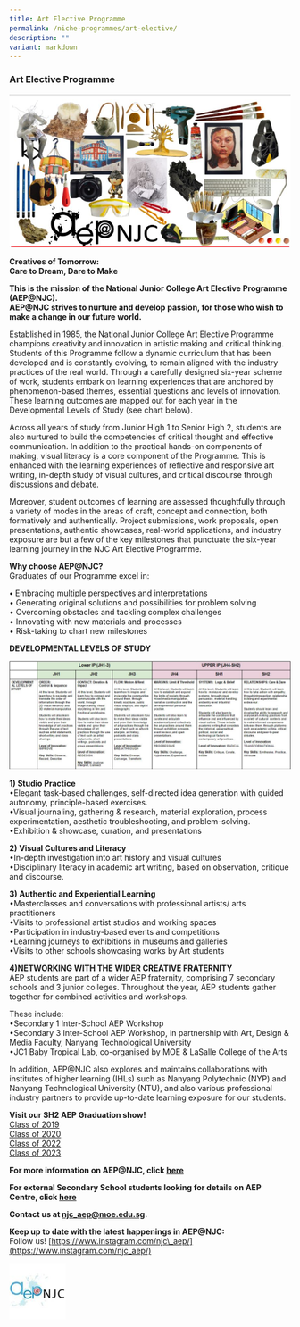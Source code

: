 ```yaml
---
title: Art Elective Programme
permalink: /niche-programmes/art-elective/
description: ""
variant: markdown
---
```

### Art Elective Programme

![](/images/niche1.png)

**Creatives of Tomorrow:  
Care to Dream, Dare to Make**

**This is the mission of the National Junior College Art Elective Programme (AEP@NJC).**  
**AEP@NJC strives to nurture and develop passion, for those who wish to make a change in our future world.**

Established in 1985, the National Junior College Art Elective Programme champions creativity and innovation in artistic making and critical thinking. Students of this Programme follow a dynamic curriculum that has been developed and is constantly evolving, to remain aligned with the industry practices of the real world. Through a carefully designed six-year scheme of work, students embark on learning experiences that are anchored by phenomenon-based themes, essential questions and levels of innovation. These learning outcomes are mapped out for each year in the Developmental Levels of Study (see chart below).

Across all years of study from Junior High 1 to Senior High 2, students are also nurtured to build the competencies of critical thought and effective communication. In addition to the practical hands-on components of making, visual literacy is a core component of the Programme. This is enhanced with the learning experiences of reflective and responsive art writing, in-depth study of visual cultures, and critical discourse through discussions and debate.

Moreover, student outcomes of learning are assessed thoughtfully through a variety of modes in the areas of craft, concept and connection, both formatively and authentically. Project submissions, work proposals, open presentations, authentic showcases, real-world applications, and industry exposure are but a few of the key milestones that punctuate the six-year learning journey in the NJC Art Elective Programme.

**Why choose AEP@NJC?**  
Graduates of our Programme excel in:

**•**&nbsp;Embracing multiple perspectives and interpretations  
• Generating original solutions and possibilities for problem solving  
• Overcoming obstacles and tackling complex challenges  
• Innovating with new materials and processes  
• Risk-taking to chart new milestones

**DEVELOPMENTAL LEVELS OF STUDY**

![](/images/niche2.png)

**1) Studio Practice**  
•Elegant task-based challenges, self-directed idea generation with guided autonomy, principle-based exercises.  
•Visual journaling, gathering &amp; research, material exploration, process experimentation, aesthetic troubleshooting, and problem-solving.  
•Exhibition &amp; showcase, curation, and presentations

**2) Visual Cultures and Literacy**  
•In-depth investigation into art history and visual cultures  
•Disciplinary literacy in academic art writing, based on observation, critique and discourse.

**3) Authentic and Experiential Learning**  
•Masterclasses and conversations with professional artists/ arts practitioners  
•Visits to professional artist studios and working spaces  
•Participation in industry-based events and competitions  
•Learning journeys to exhibitions in museums and galleries  
•Visits to other schools showcasing works by Art students

**4)NETWORKING WITH THE WIDER CREATIVE FRATERNITY**  
AEP students are part of a wider AEP fraternity, comprising 7 secondary schools and 3 junior colleges. Throughout the year, AEP students gather together for combined activities and workshops.

These include:  
•Secondary 1 Inter-School AEP Workshop  
•Secondary 3 Inter-School AEP Workshop, in partnership with Art, Design &amp; Media Faculty, Nanyang Technological University  
•JC1 Baby Tropical Lab, co-organised by MOE &amp; LaSalle College of the Arts

In addition, AEP@NJC also explores and maintains collaborations with institutes of higher learning (IHLs) such as Nanyang Polytechnic (NYP) and Nanyang Technological University (NTU), and also various professional industry partners to provide up-to-date learning exposure for our students.

**Visit our SH2 AEP Graduation show!**  
[Class of 2019](https://njartgradshow2020.wordpress.com/)  
[Class of 2020](https://sh2aep2020.wixsite.com/my-site)  
[Class of 2022](https://njcgradshow2022.wixsite.com/eexhibition)  
[Class of 2023](https://aep2024.wixsite.com/exhibit)

**For more information on AEP@NJC, click&nbsp;[here](/art-elective-programme/)**

**For external Secondary School students looking for details on AEP Centre, click&nbsp;[here](/art-elective-programme/aep-centre-at-njc)**

**Contact us at&nbsp;[njc\_aep@moe.edu.sg](mailto:njc_aep@moe.edu.sg).**

**Keep up to date with the latest happenings in AEP@NJC:**  
Follow us!&nbsp;[https://www.instagram.com/njc\_aep/](https://www.instagram.com/njc_aep/)

<img src="/images/niche3.png" style="width:20%">
